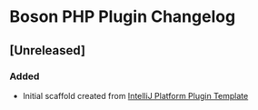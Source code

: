 <!-- Keep a Changelog guide -> https://keepachangelog.com -->

# Boson PHP Plugin Changelog

## [Unreleased]
### Added
- Initial scaffold created from [IntelliJ Platform Plugin Template](https://github.com/JetBrains/intellij-platform-plugin-template)
